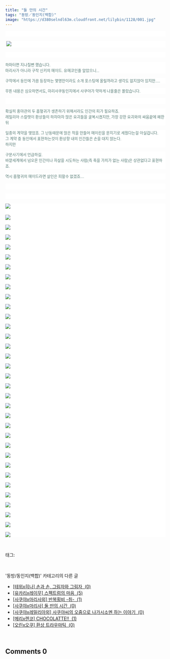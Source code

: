 ```yaml
---
title: "둘 만의 시간"
tags: "동방／동인지(백합)"
image: "https://d380selndl63m.cloudfront.net/lilybin/1128/001.jpg"
---
```

<div class="article">
<div class="area_view">
<p style="text-align: justify; background: white"> 
 </p><p style="text-align: justify; background: white"><span style="color:#557a74; font-family:돋움; font-size:9pt"> <img src="{{ site.imgserver5 }}/lilybin/1128/001.jpg"/> 
</span></p><p style="text-align: justify; background: white"> 
 </p><p style="background: white"><span style="color:#557a74; font-family:돋움; font-size:9pt">하마터면 지나칠뻔 했습니다. <br/>마리사가 아니라 구작 신키의 메이드. 유메코인줄 알았으니...
</span></p><p style="background: white"><span style="color:#557a74; font-family:돋움; font-size:9pt">구작에서 동인에 가끔 등장하는 몇명만이라도 소개 포스팅에 올릴까라고 생각도 없지않아 있지만.....
</span></p><p style="background: white"><span style="color:#557a74; font-family:돋움; font-size:9pt">무튼 내용은 심오하면서도, 마리사쿠동인지에서 사쿠야가 약하게 나올줄은 몰랐습니다.
</span></p><p style="background: white"> 
 </p><p style="background: white"><span style="color:#557a74; font-family:돋움; font-size:9pt">확실히 홍마관의 두 흡혈귀가 생존하기 위해서라도 인간의 피가 필요하죠.<br/>레밀리아 스칼렛이 환상들이 하자마자 많은 요괴들을 굴복시켰지만, 가장 강한 요괴와의 싸움끝에 패한뒤
</span></p><p style="background: white"><span style="color:#557a74; font-family:돋움; font-size:9pt">일종의 계약을 맺었죠. 그 난동때문에 많은 적을 만들어 메이린을 문지기로 세웠다는걸 아실겁니다. <br/>그 계약 중 동인에서 표현하는것이 환상향 내의 인간들은 손을 대지 않는다. <br/>하지만 
</span></p><p style="background: white"><span style="color:#557a74; font-family:돋움; font-size:9pt">구문사기에서 언급하길.<br/>바깥세계에서 넘오온 인간이나 자살을 시도하는 사람(즉 죽을 가치가 없는 사람)은 상관없다고 표현하죠.
</span></p><p style="background: white"><span style="color:#557a74; font-family:돋움; font-size:9pt">역시 흡혈귀의 메이드라면 살인은 피할수 없겠죠....
</span></p><p style="text-align: center; background: white"> 
 </p><p style="text-align: justify; background: white"> 
 </p><p style="text-align: justify; background: white"><img src="{{ site.imgserver5 }}/lilybin/1128/002.jpg"/><span style="color:#557a74; font-family:돋움; font-size:9pt"><br/><br/><img src="{{ site.imgserver5 }}/lilybin/1128/003.jpg"/><br/><br/><img src="{{ site.imgserver5 }}/lilybin/1128/004.jpg"/><br/><br/><img src="{{ site.imgserver5 }}/lilybin/1128/005.jpg"/><br/><br/><img src="{{ site.imgserver5 }}/lilybin/1128/006.jpg"/><br/><br/><img src="{{ site.imgserver5 }}/lilybin/1128/007.jpg"/><br/><br/><img src="{{ site.imgserver5 }}/lilybin/1128/008.jpg"/><br/><br/><img src="{{ site.imgserver5 }}/lilybin/1128/009.jpg"/><br/><br/><img src="{{ site.imgserver5 }}/lilybin/1128/010.jpg"/><br/><br/><img src="{{ site.imgserver5 }}/lilybin/1128/011.jpg"/><br/><br/><img src="{{ site.imgserver5 }}/lilybin/1128/012.jpg"/><br/><br/><img src="{{ site.imgserver5 }}/lilybin/1128/013.jpg"/><br/><br/><img src="{{ site.imgserver5 }}/lilybin/1128/014.jpg"/><br/><br/><img src="{{ site.imgserver5 }}/lilybin/1128/015.jpg"/><br/><br/><img src="{{ site.imgserver5 }}/lilybin/1128/016.jpg"/><br/><br/><img src="{{ site.imgserver5 }}/lilybin/1128/017.jpg"/><br/><br/><img src="{{ site.imgserver5 }}/lilybin/1128/018.jpg"/><br/><br/><img src="{{ site.imgserver5 }}/lilybin/1128/019.jpg"/><br/><br/><img src="{{ site.imgserver5 }}/lilybin/1128/020.jpg"/><br/><br/><img src="{{ site.imgserver5 }}/lilybin/1128/021.jpg"/><br/><br/><img src="{{ site.imgserver5 }}/lilybin/1128/022.jpg"/><br/><br/><img src="{{ site.imgserver5 }}/lilybin/1128/023.jpg"/><br/><br/><img src="{{ site.imgserver5 }}/lilybin/1128/024.jpg"/><br/><br/><img src="{{ site.imgserver5 }}/lilybin/1128/025.jpg"/><br/><br/><img src="{{ site.imgserver5 }}/lilybin/1128/026.jpg"/><br/><br/><img src="{{ site.imgserver5 }}/lilybin/1128/027.jpg"/><br/><br/><img src="{{ site.imgserver5 }}/lilybin/1128/028.jpg"/><br/><br/><img src="{{ site.imgserver5 }}/lilybin/1128/029.jpg"/><br/><br/><img src="{{ site.imgserver5 }}/lilybin/1128/030.jpg"/><br/><br/><img src="{{ site.imgserver5 }}/lilybin/1128/031.jpg"/><br/><br/><img src="{{ site.imgserver5 }}/lilybin/1128/032.jpg"/><br/><br/><img src="{{ site.imgserver5 }}/lilybin/1128/033.jpg"/><br/><br/><img src="{{ site.imgserver5 }}/lilybin/1128/034.jpg"/><br/><br/><img src="{{ site.imgserver5 }}/lilybin/1128/035.jpg"/>
</span></p>
</div></div><br/>
<div class="tagTrail">
<p>태그: </p>
<ul>
</ul>
</div><br/>
<div class="another">
<p>'동방/동인지(백합)' 카테고리의 다른 글</p>
<ul>
<li><a href="/lilybin_1131">
[테위x히나] 손과 손, 그림자와 그림자  (0)
</a></li>
<li><a href="/lilybin_1130">
[유카리x레이무] 스펙트럼의 마음  (5)
</a></li>
<li><a href="/lilybin_1129">
[사쿠야x마리사외] 반복횡비 -취-  (1)
</a></li>
<li><a href="/lilybin_1128">
[사쿠야x마리사] 둘 만의 시간  (0)
</a></li>
<li><a href="/lilybin_1127">
[사쿠야x레밀리아외] 사쿠야씨의 오줌으로 나가시소멘 하는 이야기  (0)
</a></li>
<li><a href="/lilybin_1126">
[메리x렌코] CHOCOLATTE!!  (1)
</a></li>
<li><a href="/lilybin_1125">
[오린x오쿠] 환상 트라우마틱  (0)
</a></li>
</ul>
</div><br/>
<div class="comment">
<h2 class="bold">Comments <span id="commentCount1128">0</span></h2>
<div style="clear:both;">
<div id="entry1128Comment" style="display:block">
</div>
</div>
</div><br/>
<br/>
<p id="refer"></p>
<br/>

